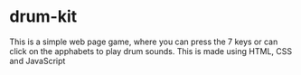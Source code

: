 # drum-kit
This is a simple web page game, where you can press the 7 keys or can click on the apphabets to play drum sounds.
This is made using HTML, CSS and JavaScript
